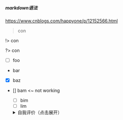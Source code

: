 ##### markdown语法
  https://www.cnblogs.com/happyone/p/12152566.html
> con

!>  con

?> con

- [ ] foo
- bar
- [x] baz
- [] bam <~ not working
  - [ ] bim
  - [ ] lim

  <details>
        <summary>自我评价（点击展开）</summary>

        - Abc
        - Abc
</details>